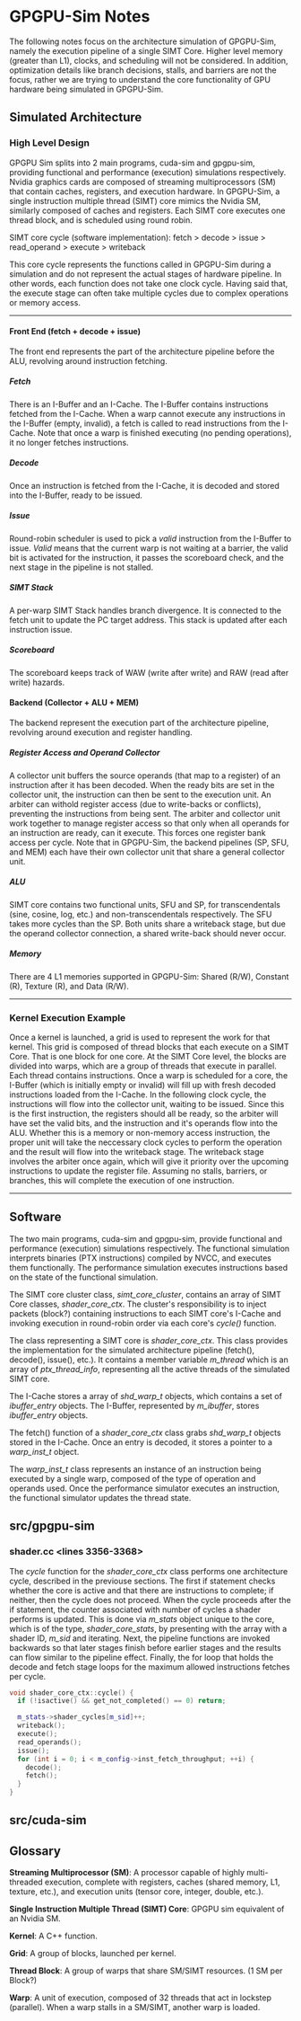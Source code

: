 # GPGPU-Sim Notes
The following notes focus on the architecture simulation of GPGPU-Sim, namely the execution pipeline of a single SIMT Core. Higher level memory (greater than L1), clocks, and scheduling will not be considered. In addition, optimization details like branch decisions, stalls, and barriers are not the focus, rather we are trying to understand the core functionality of GPU hardware being simulated in GPGPU-Sim.

## Simulated Architecture

### High Level Design
GPGPU Sim splits into 2 main programs, cuda-sim and gpgpu-sim, providing functional and performance (execution) simulations respectively. Nvidia graphics cards are composed of streaming multiprocessors (SM) that contain caches, registers, and execution hardware. In GPGPU-Sim, a single instruction multiple thread (SIMT) core mimics the Nvidia SM, similarly composed of caches and registers. Each SIMT core executes one thread block, and is scheduled using round robin.

SIMT core cycle (software implementation): fetch > decode > issue > read_operand > execute > writeback

This core cycle represents the functions called in GPGPU-Sim during a simulation and do not represent the actual stages of hardware pipeline. In other words, each function does not take one clock cycle. Having said that, the execute stage can often take multiple cycles due to complex operations or memory access.

---

#### Front End (fetch + decode + issue)
The front end represents the part of the architecture pipeline before the ALU, revolving around instruction fetching.

##### Fetch
There is an I-Buffer and an I-Cache. The I-Buffer contains instructions fetched from the I-Cache. When a warp cannot execute any instructions in the I-Buffer (empty, invalid), a fetch is called to read instructions from the I-Cache. Note that once a warp is finished executing (no pending operations), it no longer fetches instructions.

##### Decode
Once an instruction is fetched from the I-Cache, it is decoded and stored into the I-Buffer, ready to be issued.

##### Issue
Round-robin scheduler is used to pick a *valid* instruction from the I-Buffer to issue. *Valid* means that the current warp is not waiting at a barrier, the valid bit is activated for the instruction, it passes the scoreboard check, and the next stage in the pipeline is not stalled.

##### SIMT Stack
A per-warp SIMT Stack handles branch divergence. It is connected to the fetch unit to update the PC target address. This stack is updated after each instruction issue.

##### Scoreboard
The scoreboard keeps track of WAW (write after write) and RAW (read after write) hazards.

#### Backend (Collector + ALU + MEM)
The backend represent the execution part of the architecture pipeline, revolving around execution and register handling.

##### Register Access and Operand Collector
A collector unit buffers the source operands (that map to a register) of an instruction after it has been decoded. When the ready bits are set in the collector unit, the instruction can then be sent to the execution unit. An arbiter can withold register access (due to write-backs or conflicts), preventing the instructions from being sent. The arbiter and collector unit work together to manage register access so that only when all operands for an instruction are ready, can it execute. This forces one register bank access per cycle. Note that in GPGPU-Sim, the backend pipelines (SP, SFU, and MEM) each have their own collector unit that share a general collector unit. 


##### ALU
SIMT core contains two functional units, SFU and SP, for transcendentals (sine, cosine, log, etc.) and non-transcendentals respectively. The SFU takes more cycles than the SP. Both units share a writeback stage, but due the operand collector connection, a shared write-back should never occur.

##### Memory
There are 4 L1 memories supported in GPGPU-Sim: Shared (R/W), Constant (R), Texture (R), and Data (R/W). 

---

### Kernel Execution Example
Once a kernel is launched, a grid is used to represent the work for that kernel. This grid is composed of thread blocks that each execute on a SIMT Core. That is one block for one core. At the SIMT Core level, the blocks are divided into warps, which are a group of threads that execute in parallel. Each thread contains instructions. Once a warp is scheduled for a core, the I-Buffer (which is initially empty or invalid) will fill up with fresh decoded instructions loaded from the I-Cache. In the following clock cycle, the instructions will flow into the collector unit, waiting to be issued. Since this is the first instruction, the registers should all be ready, so the arbiter will have set the valid bits, and the instruction and it's operands flow into the ALU. Whether this is a memory or non-memory access instruction, the proper unit will take the neccessary clock cycles to perform the operation and the result will flow into the writeback stage. The writeback stage involves the arbiter once again, which will give it priority over the upcoming instructions to update the register file. Assuming no stalls, barriers, or branches, this will complete the execution of one instruction. 

---

## Software
The two main programs, cuda-sim and gpgpu-sim, provide functional and performance (execution) simulations respectively. The functional simulation interprets binaries (PTX instructions) compiled by NVCC, and executes them functionally. The performance simulation executes instructions based on the state of the functional simulation. 

The SIMT core cluster class, *simt_core_cluster*, contains an array of SIMT Core classes, *shader_core_ctx*. The cluster's responsibility is to inject packets (block?) containing instructions to each SIMT core's I-Cache and invoking execution in round-robin order via each core's *cycle()* function.

The class representing a SIMT core is *shader_core_ctx*. This class provides the implementation for the simulated architecture pipeline (fetch(), decode(), issue(), etc.). It contains a member variable *m_thread* which is an array of *ptx_thread_info*, representing all the active threads of the simulated SIMT core.

The I-Cache stores a array of *shd_warp_t* objects, which contains a set of *ibuffer_entry* objects. 
The I-Buffer, represented by *m_ibuffer*, stores *ibuffer_entry* objects.

The fetch() function of a *shader_core_ctx* class grabs *shd_warp_t* objects stored in the I-Cache. Once an entry is decoded, it stores a pointer to a *warp_inst_t* object.

The *warp_inst_t* class represents an instance of an instruction being executed by a single warp, composed of the type of operation and operands used. Once the performance simulator executes an instruction, the functional simulator updates the thread state. 

## src/gpgpu-sim

### shader.cc <lines 3356-3368>

The *cycle* function for the *shader_core_ctx* class performs one architecture cycle, described in the previouse sections. The first if statement checks whether the core is active and that there are instructions to complete; if neither, then the cycle does not proceed. When the cycle proceeds after the if statement, the counter associated with number of cycles a shader performs is updated. This is done via *m_stats* object unique to the core, which is of the type, *shader_core_stats*, by presenting with the array with a shader ID, *m_sid* and iterating. Next, the pipeline functions are invoked backwards so that later stages finish before earlier stages and the results can flow similar to the pipeline effect. Finally, the for loop that holds the decode and fetch stage loops for the maximum allowed instructions fetches per cycle.

``` c++
void shader_core_ctx::cycle() {
  if (!isactive() && get_not_completed() == 0) return;

  m_stats->shader_cycles[m_sid]++;
  writeback();
  execute();
  read_operands();
  issue();
  for (int i = 0; i < m_config->inst_fetch_throughput; ++i) {
    decode();
    fetch();
  }
}
```

## src/cuda-sim

## Glossary

**Streaming Multiprocessor (SM)**: A processor capable of highly multi-threaded execution, complete with registers, caches (shared memory, L1, texture, etc.), and execution units (tensor core, integer, double, etc.).

**Single Instruction Multiple Thread (SIMT) Core**: GPGPU sim equivalent of an Nvidia SM.

**Kernel**: A C++ function.

**Grid**: A group of blocks, launched per kernel.

**Thread Block**: A group of warps that share SM/SIMT resources. (1 SM per Block?)

**Warp**: A unit of execution, composed of 32 threads that act in lockstep (parallel). When a warp stalls in a SM/SIMT, another warp is loaded. 